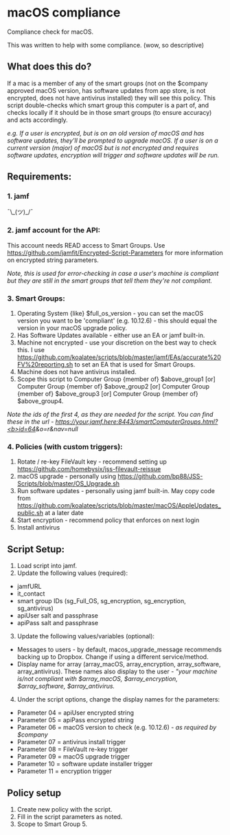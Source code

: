# macOS compliance
Compliance check for macOS.

This was written to help with some compliance. (wow, so descriptive)

## What does this do?
If a mac is a member of any of the smart groups (not on the $company approved macOS version, has software updates from app store, is not encrypted, does not have antivirus installed) they will see this policy.
This script double-checks which smart group this computer is a part of, and checks locally if it should be in those smart groups (to ensure accuracy) and acts accordingly.

<i>e.g. If a user is encrypted, but is on an old version of macOS and has software updates, they'll be prompted to upgrade macOS. If a user is on a current version (major) of macOS but is not encrypted and requires software updates, encryption will trigger and software updates will be run.</i>

## Requirements:

### 1. jamf
¯\\\_(ツ)\_/¯

### 2. jamf account for the API:
This account needs READ access to Smart Groups.
Use https://github.com/jamfit/Encrypted-Script-Parameters for more information on encrypted string parameters.

<i>Note, this is used for error-checking in case a user's machine is compliant but they are still in the smart groups that tell them they're not compliant.</i>

### 3. Smart Groups:
1. Operating System {like} $full_os_version - you can set the macOS version you want to be 'compliant' (e.g. 10.12.6) - this should equal the version in your macOS upgrade policy.
2. Has Software Updates available - either use an EA or jamf built-in.
3. Machine not encrypted - use your discretion on the best way to check this. I use https://github.com/koalatee/scripts/blob/master/jamf/EAs/accurate%20FV%20reporting.sh to set an EA that is used for Smart Groups.
4. Machine does not have antivirus installed. 
4. Scope this script to Computer Group {member of} $above_group1 [or] Computer Group {member of} $above_group2 [or] Computer Group {member of} $above_group3 [or] Computer Group {member of} $above_group4.

<i>Note the ids of the first 4, as they are needed for the script. 
You can find these in the url - https://your.jamf.here:8443/smartComputerGroups.html?<b>id=64</b>&o=r&nav=null</i>

### 4. Policies (with custom triggers):
1. Rotate / re-key FileVault key - recommend setting up https://github.com/homebysix/jss-filevault-reissue
2. macOS upgrade - personally using https://github.com/bp88/JSS-Scripts/blob/master/OS_Upgrade.sh
3. Run software updates - personally using jamf built-in.
May copy code from https://github.com/koalatee/scripts/blob/master/macOS/AppleUpdates_public.sh at a later date
4. Start encryption - recommend policy that enforces on next login
5. Install antivirus

## Script Setup:
1. Load script into jamf.
2. Update the following values (required):
- jamfURL
- it_contact
- smart group IDs (sg_Full_OS, sg_encryption, sg_encryption, sg_antivirus)
- apiUser salt and passphrase
- apiPass salt and passphrase
3. Update the following values/variables (optional):
- Messages to users - by default, macos_upgrade_message recommends backing up to Dropbox. Change if using a different service/method.
- Display name for array (array_macOS, array_encryption, array_software, array_antivirus). These names also display to the user - <i>"your machine is/not compliant with $array_macOS, $array_encryption, $array_software, $array_antivirus.</i>
4. Under the script options, change the display names for the parameters:
- Parameter 04 = apiUser encrypted string
- Parameter 05 = apiPass encrypted string
- Parameter 06 = macOS version to check (e.g. 10.12.6) - <i>as required by $company</i>
- Parameter 07 = antivirus install trigger
- Parameter 08 = FileVault re-key trigger
- Parameter 09 = macOS upgrade trigger
- Parameter 10 = software update installer trigger
- Parameter 11 = encryption trigger

## Policy setup
1. Create new policy with the script.
2. Fill in the script parameters as noted.
3. Scope to Smart Group 5.
